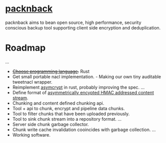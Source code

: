 # [packnback](https://packnback.github.io)

packnback aims to bean open source, high performance, security conscious backup tool
supporting client side encryption and deduplication.

# Roadmap

...
- ~~[Choose programming language](https://packnback.github.io/blog/programming_languages/).~~ Rust
- Get small portable nacl implementation. - Making our own tiny auditable tweetnacl wrapper.
- Reimplement [asymcrypt](https://packnback.github.io/blog/asymmetric_encryption/) in rust, probably improving the spec.
...
- Define format of [asymmetrically encypted HMAC addressed content stream](https://packnback.github.io/blog/dedup_and_encryption/).
- Chunking and content defined chunking api.
- Tool + api to chunk, encrypt and pipeline data chunks.
- Tool to filter chunks that have been uploaded previously.
- Tool to sink chunk stream into a repository format.
...
- Server side chunk garbage collector.
- Chunk write cache invalidation cooincides with garbage collection.
...
- Working software.